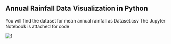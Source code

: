 ## Annual Rainfall Data Visualization in Python
You will find the dataset for mean annual rainfall as Dataset.csv
The Jupyter Notebook is attached for code
 
![1](https://user-images.githubusercontent.com/40885002/210084382-7fe8c3dd-6062-4b4f-8160-b485278e7335.jpg)
 
 
 
